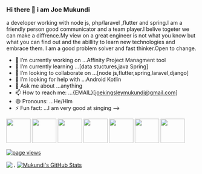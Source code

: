 ### Hi there 👋 i am Joe Mukundi

a developer  working with  node js, php/laravel ,flutter and spring.I am a friendly person good communicator and a team player.I belive togeter we can make a diffrence.My view on a great engineer is not what you know but what you can find out and the abillity to learn new technologies and embrace them. I am a good problem solver and fast thinker.Open to change.


- 🔭 I’m currently working on ...Affinity Project Managment tool
- 🌱 I’m currently learning ...[data stuctures,java Spring]
- 👯 I’m looking to collaborate on ...[node js,flutter,spring,laravel,django]
- 🤔 I’m looking for help with ...Android Kotlin
- 💬 Ask me about ...anything
- 📫 How to reach me: ...{EMAIL}[joekingsleymukundi@gmail.com]
- 😄 Pronouns: ...He/Him
- ⚡ Fun fact: ...I am very good at singing
-->

<img height="64px" src="https://cdn.svgporn.com/logos/javascript.svg"> <img height="64px" src="https://cdn.svgporn.com/logos/laravel.svg">
<img height="64px" src="https://cdn.svgporn.com/logos/java.svg">
<img height="64px" src="https://cdn.svgporn.com/logos/flutter.svg">
<img height="64px" src="https://cdn.svgporn.com/logos/spring.svg">
<img height="64px" src="https://cdn.svgporn.com/logos/python.svg">
<img height="64px" src="https://cdn.svgporn.com/logos/django.svg">

<p align="left">
  <a href="https://github.com/joekingsleyMukundi/joekingsleyMukundi">
    <img src="https://visitor-badge.laobi.icu/badge?page_id=joekingsleyMukundi.joekingsleyMukundi" alt="page views" />
  </a>

<img align="center" src="https://github-readme-stats.vercel.app/api/top-langs/?username=joekingsleyMukundi&hide=html,css,ejs" /> , <a href="https://github.com/joekingsleyMukundi/joekingsleyMukundi">
  <img align="center" src="https://github-readme-stats.vercel.app/api?username=joekingsleyMukundi&show_icons=true&line_height=27&count_private=true&title_color=ffffff&text_color=c9cacc&icon_color=2bbc8a&bg_color=1d1f21" alt="Mukundi's GitHub Stats" />
</a>

